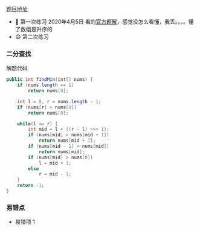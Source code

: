 [题目地址](https://leetcode-cn.com/problems/find-minimum-in-rotated-sorted-array/)



- :slightly_smiling_face: 第一次练习 2020年4月5日 看的[官方题解](https://leetcode-cn.com/problems/find-minimum-in-rotated-sorted-array/solution/xun-zhao-xuan-zhuan-pai-lie-shu-zu-zhong-de-zui-xi/)，感觉没怎么看懂，我丢。。。。懂了数组是升序的
- :smile: 第二次练习 



### 二分查找

解题代码

```java
public int findMin(int[] nums) {
    if (nums.length == 1)
        return nums[0];

    int l = 0, r = nums.length - 1;
    if (nums[r] > nums[0])
        return nums[0];

    while(l <= r) {
        int mid = l + ((r - l) >>> 1);
        if (nums[mid] > nums[mid + 1])
            return nums[mid + 1];
        if (nums[mid - 1] > nums[mid])
            return nums[mid];
        if (nums[mid] > nums[0])
            l = mid + 1;
        else
            r = mid - 1;
    }
    return -1;
}

```



### 易错点

- 易错项 1 

